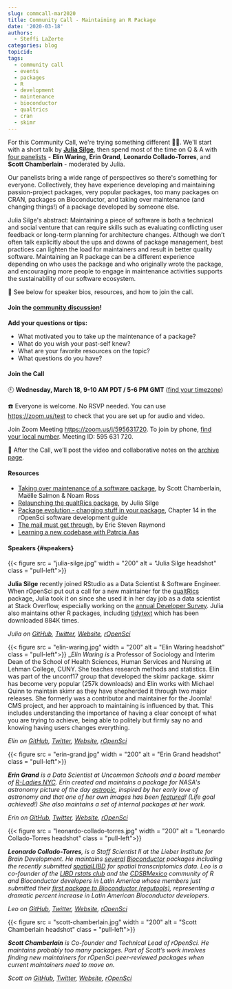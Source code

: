 ```yaml
---
slug: commcall-mar2020
title: Community Call - Maintaining an R Package
date: '2020-03-18'
authors:
  - Steffi LaZerte
categories: blog
topicid:
tags:
  - community call
  - events
  - packages
  - R
  - development
  - maintenance
  - bioconductor
  - qualtrics
  - cran
  - skimr
---
```


For this Community Call, we're trying something different 🤞🏼. We'll start with a short talk by [**Julia Silge**](#speakers), then spend most of the time on Q & A with [four panelists](#speakers) - **Elin Waring**, **Erin Grand**, **Leonardo Collado-Torres**, and **Scott Chamberlain** - moderated by Julia.

Our panelists bring a wide range of perspectives so there's something for everyone. Collectively, they have experience developing and maintaining passion-project packages, very popular packages, too many packages on CRAN, packages on Bioconductor, and taking over maintenance (and changing things!) of a package developed by someone else.

Julia Silge's abstract:
Maintaining a piece of software is both a technical and social venture that can require skills such as evaluating conflicting user feedback or long-term planning for architecture changes. Although we don’t often talk explicitly about the ups and downs of package management, best practices can lighten the load for maintainers and result in better quality software. Maintaining an R package can be a different experience depending on who uses the package and who originally wrote the package, and encouraging more people to engage in maintenance activities supports the sustainability of our software ecosystem.

🎤 See below for speaker bios, resources, and how to join the call.

#### Join the [community discussion](https://github.com/ropensci-org/community-calls/issues/5)!
**Add your questions or tips:**

- What motivated you to take up the maintenance of a package?
- What do you wish your past-self knew?
- What are your favorite resources on the topic?
- What questions do you have?


#### Join the Call

🕘 **Wednesday, March 18, 9-10 AM PDT / 5-6 PM GMT** ([find your timezone](http://bit.ly/2PLOCte))

☎️ Everyone is welcome. No RSVP needed. You can use https://zoom.us/test to check that you are set up for audio and video.

Join Zoom Meeting <https://zoom.us/j/595631720>. To join by phone, [find your local number](https://zoom.us/u/acO2ayYceg). Meeting ID: 595 631 720.

🎥 After the Call, we’ll post the video and collaborative notes on the [archive page](/commcalls).

#### Resources
- [Taking over maintenance of a software package](blog/2019/06/12/taking-over-maint/), by Scott Chamberlain, Maëlle Salmon & Noam Ross
- [Relaunching the qualtRics package](blog/2019/04/30/qualtrics-relaunch/), by Julia Silge
- [Package evolution - changing stuff in your package](https://devguide.ropensci.org/evolution.html), Chapter 14 in the rOpenSci software development guide
- [The mail must get through](http://www.catb.org/~esr/writings/cathedral-bazaar/cathedral-bazaar/ar01s02.html), by Eric Steven Raymond
- [Learning a new codebase with Patrcia Aas](https://www.allthingsgit.com/episodes/learning_a_new_codebase_with_patricia_aas.html)

#### Speakers {#speakers}

{{< figure src = "julia-silge.jpg" width = "200" alt = "Julia Silge headshot" class = "pull-left">}}

**Julia Silge** recently joined RStudio as a Data Scientist & Software Engineer. When rOpenSci put out a call for a new maintainer for the [qualtRics](https://docs.ropensci.org/qualtRics/) package, Julia took it on since she used it in her day job as a data scientist at Stack Overflow, especially working on the [annual Developer Survey](https://insights.stackoverflow.com/survey/2019). Julia also maintains other R packages, including [tidytext](https://github.com/juliasilge/tidytext) which has been downloaded 884K times.

_Julia on [GitHub](https://github.com/juliasilge), [Twitter](https://twitter.com/juliasilge), [Website](https://juliasilge.com/), [rOpenSci](authors/julia-silge/)_




{{< figure src = "elin-waring.jpg" width = "200" alt = "Elin Waring headshot"  class = "pull-left">}}
_*Elin Waring is* a Professor of Sociology and Interim Dean of the School of Health Sciences, Human Services and Nursing at Lehman College, CUNY. She teaches research methods and statistics. Elin was part of the unconf17 group that developed the skimr package. skimr has become very popular (257k downloads) and Elin works with Michael Quinn to maintain skimr as they have shepherded it through two major releases.  She formerly was a contributor and maintainer for the Joomla! CMS project, and her approach to maintaining is influenced by that. This includes understanding the importance of having a clear concept of what you are trying to achieve, being able to politely but firmly say no and knowing having users changes everything.

_Elin on [GitHub](https://github.com/elinw), [Twitter](https://twitter.com/ElinWaring), [Website](https://elinwaring.org/), [rOpenSci](authors/elin-waring/)_



{{< figure src = "erin-grand.jpg" width = "200" alt = "Erin Grand headshot"  class = "pull-left">}}

_**Erin Grand** is a Data Scientist at Uncommon Schools and a board member of [R-Ladies NYC](https://www.rladiesnyc.org/). Erin created and maintains a package for NASA's astronomy picture of the day [astropic](https://github.com/eringrand/astropic), inspired by her early love of astronomy and that one of her own images has been [featured](https://apod.nasa.gov/apod/ap090917.html)! (Life goal achieved!) She also maintains a set of internal packages at her work._

_Erin on [GitHub](https://github.com/eringrand), [Twitter](https://www.twitter.com/astroeringrand), [Website](http://eringrand.github.io/),  [rOpenSci](authors/erin-grand/)_  



{{< figure src = "leonardo-collado-torres.jpg" width = "200" alt = "Leonardo Collado-Torres headshot"  class = "pull-left">}}

_**Leonardo Collado-Torres**, is a Staff Scientist II at the Lieber Institute for Brain Development. He maintains [several](https://bioconductor.org/packages/release/bioc/html/derfinder.html) [Bioconductor](https://bioconductor.org/packages/release/bioc/html/recount.html) packages including the recently submitted [spatialLIBD](https://twitter.com/fellgernon/status/1233661576433061888?s=20) for spatial transcriptomics data.  Leo is a co-founder of the [LIBD rstats club](http://research.libd.org/rstatsclub/) and the [CDSBMexico](https://comunidadbioinfo.github.io/) community of R and Bioconductor developers in Latin America whose members just submitted their [first package to Bioconductor (regutools)](https://twitter.com/CDSBMexico/status/1233885048077721607?s=20), representing a dramatic percent increase in Latin American Bioconductor developers._

_Leo on [GitHub](https://github.com/lcolladotor), [Twitter](https://twitter.com/fellgernon), [Website](http://lcolladotor.github.io/), [rOpenSci](authors/leonardo-collado-torres/)_  




{{< figure src = "scott-chamberlain.jpg" width = "200" alt = "Scott Chamberlain headshot"  class = "pull-left">}}

_**Scott Chamberlain** is Co-founder and Technical Lead of rOpenSci. He maintains probably too many packages. Part of Scott’s work involves finding new maintainers for rOpenSci peer-reviewed packages when current maintainers need to move on._

_Scott on [GitHub](https://github.com/sckott/), [Twitter](https://twitter.com/sckottie), [Website](https://scottchamberlain.info/), [rOpenSci](authors/scott-chamberlain/)_  
